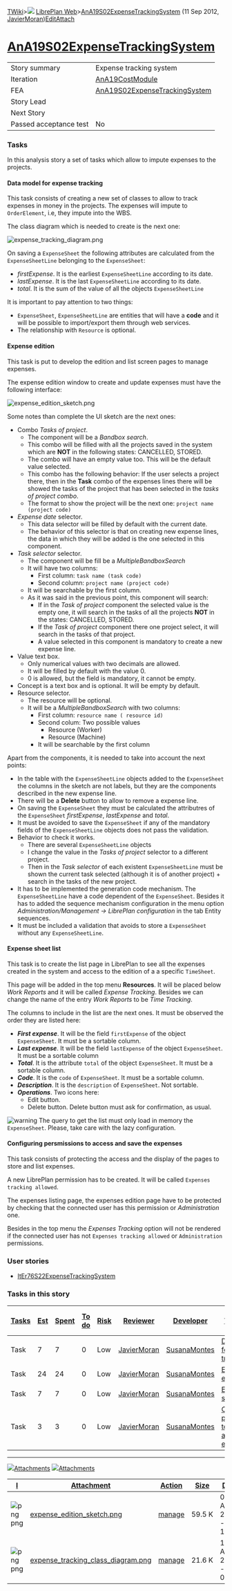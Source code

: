 [TWiki](/twiki/Main/WebHome)&gt;![](/twiki/TWiki/TWikiDocGraphics/web-bg-small.gif) [LibrePlan Web](/twiki/LibrePlan/WebHome)&gt;[AnA19S02ExpenseTrackingSystem](http://wiki.libreplan-enterprise.com/twiki/LibrePlan/AnA19S02ExpenseTrackingSystem "Topic revision: 8 (11 Sep 2012 - 17:13:51)") (11 Sep 2012, [JavierMoran](/twiki/Main/JavierMoran))[Edit](http://wiki.libreplan-enterprise.com/twiki/bin/edit/LibrePlan/AnA19S02ExpenseTrackingSystem?t=1520337865 "Edit this topic text")[Attach](/twiki/bin/attach/LibrePlan/AnA19S02ExpenseTrackingSystem "Attach an image or document to this topic")

 [AnA19S02ExpenseTrackingSystem](/twiki/LibrePlan/AnA19S02ExpenseTrackingSystem)
=========================================================================================================================================



|                        |                                                                                          |
|------------------------|------------------------------------------------------------------------------------------|
| Story summary          | Expense tracking system                                                                  |
| Iteration              | [AnA19CostModule](/twiki/LibrePlan/AnA19CostModule)                             |
| FEA                    | [AnA19S02ExpenseTrackingSystem](/twiki/LibrePlan/AnA19S02ExpenseTrackingSystem) |
| Story Lead             |                                                                                          |
| Next Story             |                                                                                          |
| Passed acceptance test | No                                                                                       |

###  Tasks

In this analysis story a set of tasks which allow to impute expenses to the projects.



####  Data model for expense tracking

This task consists of creating a new set of classes to allow to track expenses in money in the projects. The expenses will impute to `OrderElement`, i.e, they impute into the WBS.

The class diagram which is needed to create is the next one:

![expense\_tracking\_diagram.png](/twiki/pub/LibrePlan/AnA19S02ExpenseTrackingSystem/expense_tracking_class_diagram.png)

On saving a `ExpenseSheet` the following attributes are calculated from the `ExpenseSheetLine` belonging to the `ExpenseSheet`:

-   *firstExpense*. It is the earliest `ExpenseSheetLine` according to its date.
-   *lastExpense*. It is the last `ExpenseSheetLine` according to its date.
-   *total*. It is the sum of the value of all the objects `ExpenseSheetLine`

It is important to pay attention to two things:

-   `ExpenseSheet`, `ExpenseSheetLine` are entities that will have a **code** and it will be possible to import/export them through web services.
-   The relationship with `Resource` is optional.



####  Expense edition

This task is put to develop the edition and list screen pages to manage expenses.

The expense edition window to create and update expenses must have the following interface:

![expense\_edition\_sketch.png](/twiki/pub/LibrePlan/AnA19S02ExpenseTrackingSystem/expense_edition_sketch.png)

Some notes than complete the UI sketch are the next ones:

-   Combo *Tasks of project*.
    -   The component will be a *Bandbox search*.
    -   This combo will be filled with all the projects saved in the system which are **NOT** in the following states: CANCELLED, STORED.
    -   The combo will have an empty value too. This will be the default value selected.
    -   This combo has the following behavior: If the user selects a project there, then in the **Task** combo of the expenses lines there will be showed the tasks of the project that has been selected in the *tasks of project combo*.
    -   The format to show the project will be the next one: `project name (project code)`
-   *Expense date* selector.
    -   This data selector will be filled by default with the current date.
    -   The behavior of this selector is that on creating new expense lines, the data in which they will be added is the one selected in this component.
-   *Task selector* selector.
    -   The component will be fill be a *MultipleBandboxSearch*
    -   It will have two columns:
        -   First column: `task name (task code)`
        -   Second column: `project name (project code)`
    -   It will be searchable by the first column.
    -   As it was said in the previous point, this component will search:
        -   If in the *Task of project* component the selected value is the empty one, it will search in the tasks of all the projects **NOT** in the states: CANCELLED, STORED.
        -   If the *Task of project* component there one project select, it will search in the tasks of that project.
        -   A value selected in this component is mandatory to create a new expense line.
-   Value text box.
    -   Only numerical values with two decimals are allowed.
    -   It will be filled by default with the value 0.
    -   0 is allowed, but the field is mandatory, it cannot be empty.
-   Concept is a text box and is optional. It will be empty by default.
-   Resource selector.
    -   The resource will be optional.
    -   It will be a *MultipleBandboxSearch* with two columns:
        -   First column: `resource name ( resource id)`
        -   Second colum: Two possible values
            -   Resource (Worker)
            -   Resource (Machine)
        -   It will be searchable by the first column

Apart from the components, it is needed to take into account the next points:

-   In the table with the `ExpenseSheetLine` objects added to the `ExpenseSheet` the columns in the sketch are not labels, but they are the components described in the new expense line.
-   There will be a **Delete** button to allow to remove a expense line.
-   On saving the `ExpenseSheet` they must be calculated the attributres of the `ExpenseSheet` *firstExpense*, *lastExpense* and *total*.
-   It must be avoided to save the `ExpenseSheet` if any of the mandatory fields of the `ExpenseSheetLine` objects does not pass the validation.
-   Behavior to check it works.
    -   There are several `ExpenseSheetLine` objects
    -   I change the value in the *Tasks of project* selector to a different project.
    -   Then in the *Task selector* of each existent `ExpenseSheetLine` must be shown the current task selected (although it is of another project) + search in the tasks of the new project.
-   It has to be implemented the generation code mechanism. The `ExpenseSheetLine` have a code dependent of the `ExpenseSheet`. Besides it has to added the sequence mechanism configuration in the menu option *Administration/Management -&gt; LibrePlan configuration* in the tab Entity sequences.
-   It must be included a validation that avoids to store a `ExpenseSheet` without any `ExpenseSheetLine`.



####  Expense sheet list

This task is to create the list page in LibrePlan to see all the expenses created in the system and access to the edition of a a specific `TimeSheet`.

This page will be added in the top menu **Resources**. It will be placed below *Work Reports* and it will be called *Expense Tracking*. Besides we can change the name of the entry *Work Reports* to be *Time Tracking*.

The columns to include in the list are the next ones. It must be observed the order they are listed here:

-   ***First expense***. It will be the field `firstExpense` of the object `ExpenseSheet`. It must be a sortable column.
-   ***Last expense***. It will be the field `lastExpense` of the object `ExpenseSheet`. It must be a sortable column
-   ***Total***. It is the attribute `total` of the object `ExpenseSheet`. It must be a sortable column.
-   ***Code***. It is the `code` of `ExpenseSheet`. It must be a sortable column.
-   ***Description***. It is the `description` of `ExpenseSheet`. Not sortable.
-   ***Operations***. Two icons here:
    -   Edit button.
    -   Delete button. Delete button must ask for confirmation, as usual.

![warning](/twiki/TWiki/TWikiDocGraphics/warning.gif) The query to get the list must only load in memory the `ExpenseSheet`. Please, take care with the lazy configuration.



####  Configuring persmissions to access and save the expenses

This task consists of protecting the access and the display of the pages to store and list expenses.

A new LibrePlan permission has to be created. It will be called `Expenses tracking allowed`.

The expenses listing page, the expenses edition page have to be protected by checking that the connected user has this permission or *Administration* one.

Besides in the top menu the *Expenses Tracking* option will not be rendered if the connected user has not `Expenses tracking allowed` or `Administration` permissions.

###  User stories

-   [ItEr76S22ExpenseTrackingSystem](/twiki/LibrePlan/ItEr76S22ExpenseTrackingSystem)

###  Tasks in this story



| [Tasks](http://wiki.libreplan-enterprise.com/twiki/LibrePlan/AnA19S02ExpenseTrackingSystem?sortcol=0;table=2;up=0#sorted_table "Sort by this column") | [Est](http://wiki.libreplan-enterprise.com/twiki/LibrePlan/AnA19S02ExpenseTrackingSystem?sortcol=1;table=2;up=0#sorted_table "Sort by this column") | [Spent](http://wiki.libreplan-enterprise.com/twiki/LibrePlan/AnA19S02ExpenseTrackingSystem?sortcol=2;table=2;up=0#sorted_table "Sort by this column") | [To do](http://wiki.libreplan-enterprise.com/twiki/LibrePlan/AnA19S02ExpenseTrackingSystem?sortcol=3;table=2;up=0#sorted_table "Sort by this column") | [Risk](http://wiki.libreplan-enterprise.com/twiki/LibrePlan/AnA19S02ExpenseTrackingSystem?sortcol=4;table=2;up=0#sorted_table "Sort by this column") | [Reviewer](http://wiki.libreplan-enterprise.com/twiki/LibrePlan/AnA19S02ExpenseTrackingSystem?sortcol=5;table=2;up=0#sorted_table "Sort by this column") | [Developer](http://wiki.libreplan-enterprise.com/twiki/LibrePlan/AnA19S02ExpenseTrackingSystem?sortcol=6;table=2;up=0#sorted_table "Sort by this column") | [Task Name](http://wiki.libreplan-enterprise.com/twiki/LibrePlan/AnA19S02ExpenseTrackingSystem?sortcol=7;table=2;up=0#sorted_table "Sort by this column") | [Start Date](http://wiki.libreplan-enterprise.com/twiki/LibrePlan/AnA19S02ExpenseTrackingSystem?sortcol=8;table=2;up=0#sorted_table "Sort by this column") | [Est End Date](http://wiki.libreplan-enterprise.com/twiki/LibrePlan/AnA19S02ExpenseTrackingSystem?sortcol=9;table=2;up=0#sorted_table "Sort by this column") | [End Date](http://wiki.libreplan-enterprise.com/twiki/LibrePlan/AnA19S02ExpenseTrackingSystem?sortcol=10;table=2;up=0#sorted_table "Sort by this column") |
|----------------------------------------------------------------------------------------------------------------------------------------------------------------|--------------------------------------------------------------------------------------------------------------------------------------------------------------|----------------------------------------------------------------------------------------------------------------------------------------------------------------|----------------------------------------------------------------------------------------------------------------------------------------------------------------|---------------------------------------------------------------------------------------------------------------------------------------------------------------|-------------------------------------------------------------------------------------------------------------------------------------------------------------------|--------------------------------------------------------------------------------------------------------------------------------------------------------------------|--------------------------------------------------------------------------------------------------------------------------------------------------------------------|---------------------------------------------------------------------------------------------------------------------------------------------------------------------|-----------------------------------------------------------------------------------------------------------------------------------------------------------------------|--------------------------------------------------------------------------------------------------------------------------------------------------------------------|
| Task                                                                                                                                                           | 7                                                                                                                                                            | 7                                                                                                                                                              | 0                                                                                                                                                              | Low                                                                                                                                                           | [JavierMoran](/twiki/Main/JavierMoran)                                                                                                                   | [SusanaMontes](/twiki/Main/SusanaMontes)                                                                                                                  | [Data model for expense tracking](/twiki/LibrePlan/AnA19S02ExpenseTrackingSystem#TasK1)                                                                   |                                                                                                                                                                     |                                                                                                                                                                       |                                                                                                                                                                    |
| Task                                                                                                                                                           | 24                                                                                                                                                           | 24                                                                                                                                                             | 0                                                                                                                                                              | Low                                                                                                                                                           | [JavierMoran](/twiki/Main/JavierMoran)                                                                                                                   | [SusanaMontes](/twiki/Main/SusanaMontes)                                                                                                                  | [Expense edition](/twiki/LibrePlan/AnA19S02ExpenseTrackingSystem#TasK2)                                                                                   |                                                                                                                                                                     |                                                                                                                                                                       |                                                                                                                                                                    |
| Task                                                                                                                                                           | 7                                                                                                                                                            | 7                                                                                                                                                              | 0                                                                                                                                                              | Low                                                                                                                                                           | [JavierMoran](/twiki/Main/JavierMoran)                                                                                                                   | [SusanaMontes](/twiki/Main/SusanaMontes)                                                                                                                  | [Expense sheet list](/twiki/LibrePlan/AnA19S02ExpenseTrackingSystem#TasK3)                                                                                |                                                                                                                                                                     |                                                                                                                                                                       |                                                                                                                                                                    |
| Task                                                                                                                                                           | 3                                                                                                                                                            | 3                                                                                                                                                              | 0                                                                                                                                                              | Low                                                                                                                                                           | [JavierMoran](/twiki/Main/JavierMoran)                                                                                                                   | [SusanaMontes](/twiki/Main/SusanaMontes)                                                                                                                  | [Configuring persmissions to access and save the expenses](/twiki/LibrePlan/AnA19S02ExpenseTrackingSystem#TasK4)                                          |                                                                                                                                                                     |                                                                                                                                                                       |                                                                                                                                                                    |

------------------------------------------------------------------------

[![](/twiki/TWiki/TWikiDocGraphics/toggleopen.gif)Attachments](#) [![](/twiki/TWiki/TWikiDocGraphics/toggleclose.gif)Attachments](#)

| [I](http://wiki.libreplan-enterprise.com/twiki/LibrePlan/AnA19S02ExpenseTrackingSystem?sortcol=0;table=3;up=0#sorted_table "Sort by this column") | [Attachment](http://wiki.libreplan-enterprise.com/twiki/LibrePlan/AnA19S02ExpenseTrackingSystem?sortcol=1;table=3;up=0#sorted_table "Sort by this column") | [Action](http://wiki.libreplan-enterprise.com/twiki/LibrePlan/AnA19S02ExpenseTrackingSystem?sortcol=2;table=3;up=0#sorted_table "Sort by this column")                 | [Size](http://wiki.libreplan-enterprise.com/twiki/LibrePlan/AnA19S02ExpenseTrackingSystem?sortcol=3;table=3;up=0#sorted_table "Sort by this column") | [Date](http://wiki.libreplan-enterprise.com/twiki/LibrePlan/AnA19S02ExpenseTrackingSystem?sortcol=4;table=3;up=0#sorted_table "Sort by this column") | [Who](http://wiki.libreplan-enterprise.com/twiki/LibrePlan/AnA19S02ExpenseTrackingSystem?sortcol=5;table=3;up=0#sorted_table "Sort by this column") | [Comment](http://wiki.libreplan-enterprise.com/twiki/LibrePlan/AnA19S02ExpenseTrackingSystem?sortcol=6;table=3;up=0#sorted_table "Sort by this column") |
|------------------------------------------------------------------------------------------------------------------------------------------------------------|---------------------------------------------------------------------------------------------------------------------------------------------------------------------|---------------------------------------------------------------------------------------------------------------------------------------------------------------------------------|---------------------------------------------------------------------------------------------------------------------------------------------------------------|---------------------------------------------------------------------------------------------------------------------------------------------------------------|--------------------------------------------------------------------------------------------------------------------------------------------------------------|------------------------------------------------------------------------------------------------------------------------------------------------------------------|
| ![png](/twiki/TWiki/TWikiDocGraphics/png.gif)png                                                                                                       | [expense\_edition\_sketch.png](/twiki/pub/LibrePlan/AnA19S02ExpenseTrackingSystem/expense_edition_sketch.png)                                                       | [manage](/twiki/bin/attach/LibrePlan/AnA19S02ExpenseTrackingSystem?filename=expense_edition_sketch.png;revInfo=1 "change, update, previous revisions, move, delete...")         | 59.5 K                                                                                                                                                        | 09 Apr 2012 - 18:08                                                                                                                                           | [JavierMoran](/twiki/Main/JavierMoran)                                                                                                              | expense edition sketch                                                                                                                                           |
| ![png](/twiki/TWiki/TWikiDocGraphics/png.gif)png                                                                                                       | [expense\_tracking\_class\_diagram.png](/twiki/pub/LibrePlan/AnA19S02ExpenseTrackingSystem/expense_tracking_class_diagram.png)                                      | [manage](/twiki/bin/attach/LibrePlan/AnA19S02ExpenseTrackingSystem?filename=expense_tracking_class_diagram.png;revInfo=1 "change, update, previous revisions, move, delete...") | 21.6 K                                                                                                                                                        | 10 Apr 2012 - 09:31                                                                                                                                           | [JavierMoran](/twiki/Main/JavierMoran)                                                                                                              | Expense tracking class diagram                                                                                                                                   |


